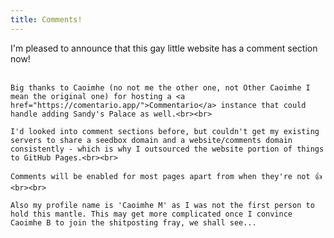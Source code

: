 ```yaml
---
title: Comments!
---
```


<div>
  <p>
    I'm pleased to announce that this gay little website has a comment section now!<br><br>

    Big thanks to Caoimhe (no not me the other one, not Other Caoimhe I mean the original one) for hosting a <a href="https://comentario.app/">Commentario</a> instance that could handle adding Sandy's Palace as well.<br><br>

    I'd looked into comment sections before, but couldn't get my existing servers to share a seedbox domain and a website/comments domain consistently - which is why I outsourced the website portion of things to GitHub Pages.<br><br>

    Comments will be enabled for most pages apart from when they're not 👍<br><br>

    Also my profile name is 'Caoimhe M' as I was not the first person to hold this mantle. This may get more complicated once I convince Caoimhe B to join the shitposting fray, we shall see...
  </p>
<script defer src="https://comments.oakreef.ie/comentario.js"></script>
<comentario-comments></comentario-comments>
</div>
